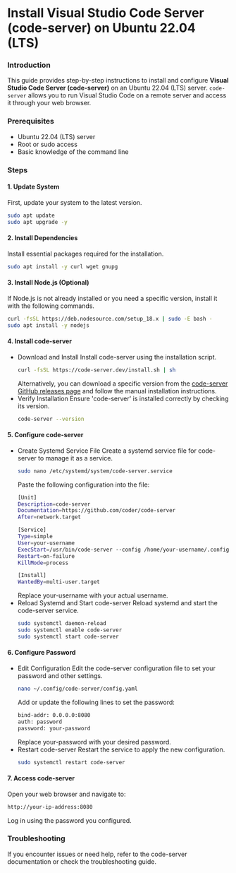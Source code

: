 # Install Visual Studio Code Server (code-server) on Ubuntu 22.04 (LTS)

### Introduction

This guide provides step-by-step instructions to install and configure **Visual Studio Code Server (code-server)** on an Ubuntu 22.04 (LTS) server. `code-server` allows you to run Visual Studio Code on a remote server and access it through your web browser.

### Prerequisites

- Ubuntu 22.04 (LTS) server
- Root or sudo access
- Basic knowledge of the command line

### Steps

#### 1. Update System

First, update your system to the latest version.

```bash
sudo apt update
sudo apt upgrade -y
```
#### 2. Install Dependencies

Install essential packages required for the installation.
```bash
sudo apt install -y curl wget gnupg
```

#### 3. Install Node.js (Optional)

If Node.js is not already installed or you need a specific version, install it with the following commands.
```bash
curl -fsSL https://deb.nodesource.com/setup_18.x | sudo -E bash -
sudo apt install -y nodejs

```
#### 4. Install code-server
  - Download and Install
    Install code-server using the installation script.
    ```bash
    curl -fsSL https://code-server.dev/install.sh | sh
    ```
    Alternatively, you can download a specific version from the [code-server GitHub releases page](https://github.com/coder/code-server/releases) and follow the manual installation instructions.
  - Verify Installation
    Ensure 'code-server' is installed correctly by checking its version.
    ```bash
    code-server --version
    ```
#### 5. Configure code-server
- Create Systemd Service File
  Create a systemd service file for code-server to manage it as a service.
  ```bash
  sudo nano /etc/systemd/system/code-server.service
  ```
  Paste the following configuration into the file:
  ```bash
  [Unit]
  Description=code-server
  Documentation=https://github.com/coder/code-server
  After=network.target

  [Service]
  Type=simple
  User=your-username
  ExecStart=/usr/bin/code-server --config /home/your-username/.config/code-server/config.yaml
  Restart=on-failure
  KillMode=process

  [Install]
  WantedBy=multi-user.target
  ```
  Replace your-username with your actual username.
- Reload Systemd and Start code-server
  Reload systemd and start the code-server service.
  ```bash
  sudo systemctl daemon-reload
  sudo systemctl enable code-server
  sudo systemctl start code-server
  ```
#### 6. Configure Password
- Edit Configuration
  Edit the code-server configuration file to set your password and other settings.
  ```bash
  nano ~/.config/code-server/config.yaml
  ```
  Add or update the following lines to set the password:
  ```bash
  bind-addr: 0.0.0.0:8080
  auth: password
  password: your-password
  ```
  Replace your-password with your desired password.
- Restart code-server
  Restart the service to apply the new configuration.
  ```bash
  sudo systemctl restart code-server
  ```
#### 7. Access code-server
Open your web browser and navigate to:
```bash
http://your-ip-address:8080
```
Log in using the password you configured.


### Troubleshooting
If you encounter issues or need help, refer to the code-server documentation or check the troubleshooting guide.


